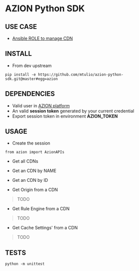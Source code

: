 # AZION Python SDK


## USE CASE

* [Ansible ROLE to manage CDN](https://github.com/mtulio/ansible-role-cloud-cdn)

## INSTALL

* From dev upstream

`pip install -e https://github.com/mtulio/azion-python-sdk.git@master#egg=azion`

## DEPENDENCIES

* Valid user in [AZION platform]()
* An valid **session token** generated by your current credential
* Export session token in environment **AZION_TOKEN**

## USAGE

* Create the session

```
from azion import AzionAPIs

```

* Get all CDNs

* Get an CDN by NAME

* Get an CDN by ID

* Get Origin from a CDN

> TODO

* Get Rule Engine from a CDN

> TODO

* Get Cache Settings' from a CDN

> TODO

## TESTS

`python -m unittest`
